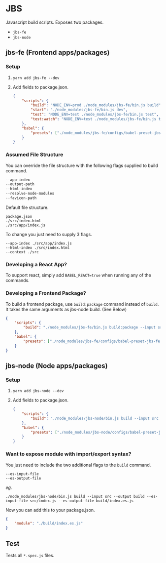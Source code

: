 # JBS

Javascript build scripts. Exposes two packages.

- `jbs-fe`
- `jbs-node`


## jbs-fe (Frontend apps/packages)

### Setup

1. `yarn add jbs-fe --dev`
2. Add fields to package.json.

	```json
	{
		"scripts": {
			"build": "NODE_ENV=prod ./node_modules/jbs-fe/bin.js build",
			"start": "./node_modules/jbs-fe/bin.js dev",
			"test": "NODE_ENV=test ./node_modules/jbs-fe/bin.js test",
			"test:watch": "NODE_ENV=test ./node_modules/jbs-fe/bin.js test --single-run"
		},
		"babel": {
			"presets": ["./node_modules/jbs-fe/configs/babel-preset-jbs-fe.js"]
		}
	}
	```


### Assumed File Structure

You can override the file structure with the following flags supplied to build command.

```js
--app-index
--output-path
--html-index
--resolve-node-modules
--favicon-path
```

Default file structure.

```
package.json
./src/index.html
./src/app/index.js
```

To change you just need to supply 3 flags.

```
--app-index ./src/app/index.js
--html-index ./src/index.html
--context ./src
```

### Developing a React App?

To support react, simply add `BABEL_REACT=true` when running any of the commands.

### Developing a Frontend Package?

To build a frontend package, use `build:package` command instead of `build`. It takes the same arguments as jbs-node build. (See Below)

```json
{
	"scripts": {
		"build": "./node_modules/jbs-fe/bin.js build:package --input src --output build"
	},
	"babel": {
		"presets": ["./node_modules/jbs-fe/configs/babel-preset-jbs-fe.js"]
	}
}
```

## jbs-node (Node apps/packages)

### Setup

1. `yarn add jbs-node --dev`
2. Add fields to package.json.

	```json
	{
		"scripts": {
			"build": "./node_modules/jbs-node/bin.js build --input src --output build"
		},
		"babel": {
			"presets": ["./node_modules/jbs-node/configs/babel-preset-jbs-node.js"]
		}
	}
	```

### Want to expose module with import/export syntax?

You just need to include the two additional flags to the `build` command.

```
--es-input-file 
--es-output-file
```

*eg.*

```
./node_modules/jbs-node/bin.js build --input src --output build --es-input-file src/index.js --es-output-file build/index.es.js
```

Now you can add this to your package.json.

```json
{
	"module": "./build/index.es.js"
}
```


## Test

Tests all `*.spec.js` files.